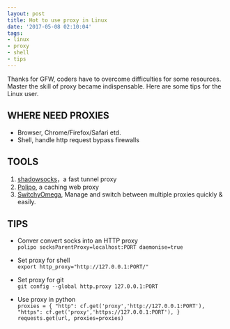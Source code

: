 ```yaml
---
layout: post
title: Hot to use proxy in Linux
date: '2017-05-08 02:10:04'
tags:
- linux
- proxy
- shell
- tips
---
```


Thanks for GFW, coders have to overcome difficulties for some resources. Master the skill of proxy became indispensable. Here are some tips for the Linux user.

## WHERE NEED PROXIES
* Browser, Chrome/Firefox/Safari etd.
* Shell, handle http request bypass firewalls

## TOOLS
1. [shadowsocks](https://github.com/shadowsocks)，a fast tunnel proxy
2. [Polipo](https://www.irif.fr/~jch/software/polipo/), a caching web proxy
3. [SwitchyOmega](https://github.com/FelisCatus/SwitchyOmega), Manage and switch between multiple proxies quickly & easily.

## TIPS
* Conver convert socks into an HTTP proxy              
  `polipo socksParentProxy=localhost:PORT daemonise=true`

* Set proxy for shell              
  `export http_proxy="http://127.0.0.1:PORT/"`

* Set proxy for git               
  `git config --global http.proxy 127.0.0.1:PORT`

* Use proxy in python               
`proxies = {
    "http": cf.get('proxy','http://127.0.0.1:PORT'),
    "https": cf.get('proxy','https://127.0.0.1:PORT'),
}
requests.get(url, proxies=proxies)`

